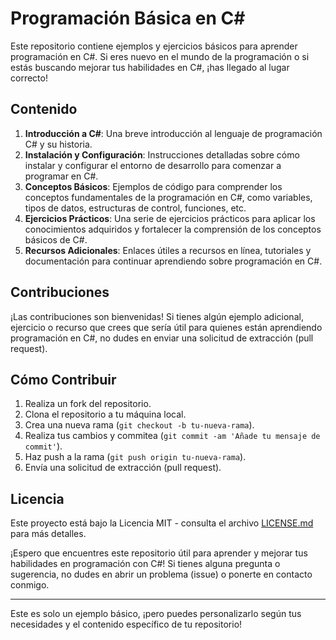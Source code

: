 
# Programación Básica en C#

Este repositorio contiene ejemplos y ejercicios básicos para aprender programación en C#. Si eres nuevo en el mundo de la programación o si estás buscando mejorar tus habilidades en C#, ¡has llegado al lugar correcto!

## Contenido

1. **Introducción a C#**: Una breve introducción al lenguaje de programación C# y su historia.
2. **Instalación y Configuración**: Instrucciones detalladas sobre cómo instalar y configurar el entorno de desarrollo para comenzar a programar en C#.
3. **Conceptos Básicos**: Ejemplos de código para comprender los conceptos fundamentales de la programación en C#, como variables, tipos de datos, estructuras de control, funciones, etc.
4. **Ejercicios Prácticos**: Una serie de ejercicios prácticos para aplicar los conocimientos adquiridos y fortalecer la comprensión de los conceptos básicos de C#.
5. **Recursos Adicionales**: Enlaces útiles a recursos en línea, tutoriales y documentación para continuar aprendiendo sobre programación en C#.

## Contribuciones

¡Las contribuciones son bienvenidas! Si tienes algún ejemplo adicional, ejercicio o recurso que crees que sería útil para quienes están aprendiendo programación en C#, no dudes en enviar una solicitud de extracción (pull request).

## Cómo Contribuir

1. Realiza un fork del repositorio.
2. Clona el repositorio a tu máquina local.
3. Crea una nueva rama (`git checkout -b tu-nueva-rama`).
4. Realiza tus cambios y commitea (`git commit -am 'Añade tu mensaje de commit'`).
5. Haz push a la rama (`git push origin tu-nueva-rama`).
6. Envía una solicitud de extracción (pull request).

## Licencia

Este proyecto está bajo la Licencia MIT - consulta el archivo [LICENSE.md](LICENSE.md) para más detalles.

¡Espero que encuentres este repositorio útil para aprender y mejorar tus habilidades en programación con C#! Si tienes alguna pregunta o sugerencia, no dudes en abrir un problema (issue) o ponerte en contacto conmigo.

--- 

Este es solo un ejemplo básico, ¡pero puedes personalizarlo según tus necesidades y el contenido específico de tu repositorio!

